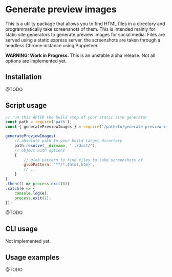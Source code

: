 # Generate preview images

This is a utility package that allows you to find HTML files in a directory and programmatically take screenshots of them. This is intended mainly for static site generators to generate preview images for social media. Files are served using a static express server, the screenshots are taken through a headless Chrome instance using Puppeteer.

**WARNING: Work in Progress.** This is an unstable alpha release. Not all options are implemented yet.

## Installation

@TODO

## Script usage

```js
// run this AFTER the build step of your static site generator
const path = require('path');
const { generatePreviewImages } = require('/path/to/generate-preview-images/main');

generatePreviewImages(
    // absolute path to your build target directory
    path.resolve(__dirname, '../dist/'),
    // object with options
    {
        // glob pattern to find files to take screenshots of
        globPattern: '**/*.{html,htm}',
        // ...
    }
)
.then(() => process.exit(0))
.catch(e => {
    console.log(e);
    process.exit(1);
});
```

@TODO

## CLI usage

Not implemented yet.

## Usage examples

@TODO

